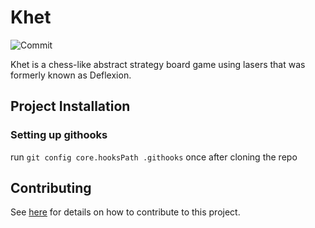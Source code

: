 # Khet

![Commit](https://github.com/delta/fest-android/workflows/Check%20Commit/badge.svg)

Khet is a chess-like abstract strategy board game using lasers that was formerly known as Deflexion.

## Project Installation

### Setting up githooks

run `git config core.hooksPath .githooks` once after cloning the repo

## Contributing
See [here](CONTRIBUTING.md) for details on how to contribute to this project.
